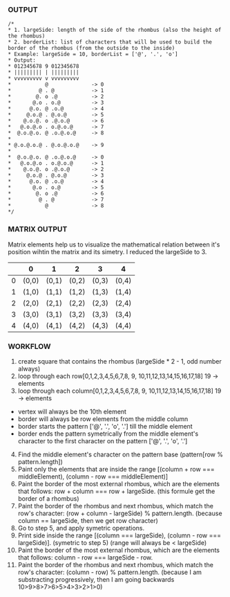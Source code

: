 ### OUTPUT
```
/*
* 1. largeSide: length of the side of the rhombus (also the height of the rhombus)
* 2. borderList: list of characters that will be used to build the border of the rhombus (from the outside to the inside)
* Example: largeSide = 10, borderList = ['@', '.', 'o']
* Output:
* 012345678 9 012345678
* ||||||||| | |||||||||
* vvvvvvvvv v vvvvvvvvv
*           @              -> 0
*         @ . @            -> 1
*        @. o .@           -> 2
*       @.o . o.@          -> 3
*      @.o. @ .o.@         -> 4
*     @.o.@ . @.o.@        -> 5
*    @.o.@. o .@.o.@       -> 6
*   @.o.@.o . o.@.o.@      -> 7
*  @.o.@.o. @ .o.@.o.@     -> 8
*
* @.o.@.o.@ . @.o.@.o.@    -> 9
*
*  @.o.@.o. @ .o.@.o.@     -> 0
*   @.o.@.o . o.@.o.@      -> 1
*    @.o.@. o .@.o.@       -> 2
*     @.o.@ . @.o.@        -> 3
*      @.o. @ .o.@         -> 4
*       @.o . o.@          -> 5
*        @. o .@           -> 6
*         @ . @            -> 7
*           @              -> 8
*/
```

### MATRIX OUTPUT
Matrix elements help us to visualize the mathematical relation between it's position wihtin the matrix and its simetry.
I reduced the largeSide to 3.

|   | 0   | 1   | 2   | 3   | 4   |
|---|:---:|:---:|:---:|:---:|:---:|
| 0 | (0,0) | (0,1) | (0,2) | (0,3) | (0,4) |
| 1 | (1,0) | (1,1) | (1,2) | (1,3) | (1,4) |
| 2 | (2,0) | (2,1) | (2,2) | (2,3) | (2,4) |
| 3 | (3,0) | (3,1) | (3,2) | (3,3) | (3,4) |
| 4 | (4,0) | (4,1) | (4,2) | (4,3) | (4,4) |




### WORKFLOW

 1. create square that contains the rhombus (largeSide * 2 - 1, odd number always)
 2. loop through each row[0,1,2,3,4,5,6,7,8, 9, 10,11,12,13,14,15,16,17,18] 19 -> elements
 3. loop through each column[0,1,2,3,4,5,6,7,8, 9, 10,11,12,13,14,15,16,17,18] 19 -> elements
 - vertex will always be the 10th element
 - border will always be row elements from the middle column 
 - border starts the pattern ['@', '.', 'o', '.'] till the middle element
 - border ends the pattern symetrically from the middle element's character to the first character on the pattern ['@', '.', 'o', '.']
 4. Find the middle element's character on the pattern base (pattern[row % pattern.length])
 5. Paint only the elements that are inside the range [(column + row === middleElement), (column - row === middleElement)]
 6. Paint the border of the most external rhombus, which are the elements that follows: row + column === row + largeSide. (this formule get the border of a rhombus)
 7. Paint the border of the rhombus and next rhombus, which match the row's character: (row + column - largeSide) % pattern.length. (because column == largeSide, then we get row character)
 8. Go to step 5, and apply symetric operations.
 9. Print side inside the range [(column === largeSide), (column - row === largeSide)]. (symetric to step 5) (range will always be < largeSide)
 10. Paint the border of the most external rhombus, which are the elements that follows: column - row === largeSide - row.
 11. Paint the border of the rhombus and next rhombus, which match the row's character: (column - row) % pattern.length. (because I am substracting progressively, then I am going backwards 10>9>8>7>6>5>4>3>2>1>0)

